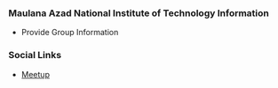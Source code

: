 ### Maulana Azad National Institute of Technology Information
* Provide Group Information

### Social Links
* [Meetup](https://www.meetup.com/owasp-maulana-azad-national-institute-of-technology-chapter/)
